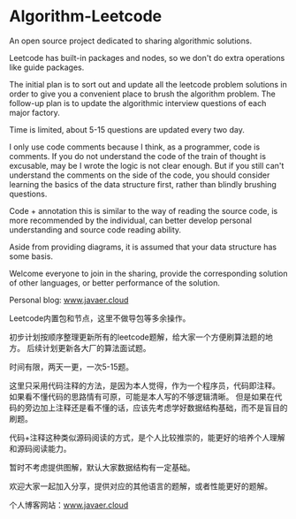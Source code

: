 # Algorithm-Leetcode
An open source project dedicated to sharing algorithmic solutions.

Leetcode has built-in packages and nodes, so we don't do extra operations like guide packages.

The initial plan is to sort out and update all the leetcode problem solutions in order to give you a convenient place to brush the algorithm problem. The follow-up plan is to update the algorithmic interview questions of each major factory.

Time is limited, about 5-15 questions are updated every two day.

I only use code comments because I think, as a programmer, code is comments. If you do not understand the code of the train of thought is excusable, may be I wrote the logic is not clear enough. But if you still can't understand the comments on the side of the code, you should consider learning the basics of the data structure first, rather than blindly brushing questions.

Code + annotation this is similar to the way of reading the source code, is more recommended by the individual, can better develop personal understanding and source code reading ability.

Aside from providing diagrams, it is assumed that your data structure has some basis.

Welcome everyone to join in the sharing, provide the corresponding solution of other languages, or better performance of the solution.

Personal blog: www.javaer.cloud

Leetcode内置包和节点，这里不做导包等多余操作。

初步计划按顺序整理更新所有的leetcode题解，给大家一个方便刷算法题的地方。 后续计划更新各大厂的算法面试题。

时间有限，两天一更，一次5-15题。

这里只采用代码注释的方法，是因为本人觉得，作为一个程序员，代码即注释。 如果看不懂代码的思路情有可原，可能是本人写的不够逻辑清晰。 但是如果在代码的旁边加上注释还是看不懂的话，应该先考虑学好数据结构基础，而不是盲目的刷题。

代码+注释这种类似源码阅读的方式，是个人比较推崇的，能更好的培养个人理解和源码阅读能力。

暂时不考虑提供图解，默认大家数据结构有一定基础。

欢迎大家一起加入分享，提供对应的其他语言的题解，或者性能更好的题解。

个人博客网站：www.javaer.cloud
